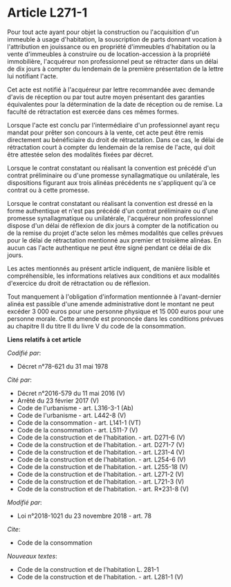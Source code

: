 # Article L271-1

Pour tout acte ayant pour objet la construction ou l'acquisition d'un immeuble à usage d'habitation, la souscription de parts
donnant vocation à l'attribution en jouissance ou en propriété d'immeubles d'habitation ou la vente d'immeubles à construire
ou de location-accession à la propriété immobilière, l'acquéreur non professionnel peut se rétracter dans un délai de dix
jours à compter du lendemain de la première présentation de la lettre lui notifiant l'acte.

Cet acte est notifié à l'acquéreur par lettre recommandée avec demande d'avis de réception ou par tout autre moyen présentant
des garanties équivalentes pour la détermination de la date de réception ou de remise. La faculté de rétractation est exercée
dans ces mêmes formes.

Lorsque l'acte est conclu par l'intermédiaire d'un professionnel ayant reçu mandat pour prêter son concours à la vente, cet
acte peut être remis directement au bénéficiaire du droit de rétractation. Dans ce cas, le délai de rétractation court à
compter du lendemain de la remise de l'acte, qui doit être attestée selon des modalités fixées par décret.

Lorsque le contrat constatant ou réalisant la convention est précédé d'un contrat préliminaire ou d'une promesse
synallagmatique ou unilatérale, les dispositions figurant aux trois alinéas précédents ne s'appliquent qu'à ce contrat ou à
cette promesse.

Lorsque le contrat constatant ou réalisant la convention est dressé en la forme authentique et n'est pas précédé d'un contrat
préliminaire ou d'une promesse synallagmatique ou unilatérale, l'acquéreur non professionnel dispose d'un délai de réflexion
de dix jours à compter de la notification ou de la remise du projet d'acte selon les mêmes modalités que celles prévues pour
le délai de rétractation mentionné aux premier et troisième alinéas. En aucun cas l'acte authentique ne peut être signé
pendant ce délai de dix jours.

Les actes mentionnés au présent article indiquent, de manière lisible et compréhensible, les informations relatives aux
conditions et aux modalités d'exercice du droit de rétractation ou de réflexion.

Tout manquement à l'obligation d'information mentionnée à l'avant-dernier alinéa est passible d'une amende administrative
dont le montant ne peut excéder 3 000 euros pour une personne physique et 15 000 euros pour une personne morale. Cette amende
est prononcée dans les conditions prévues au chapitre II du titre II du livre V du code de la consommation.

**Liens relatifs à cet article**

_Codifié par_:

  - Décret n°78-621 du 31 mai 1978

_Cité par_:

  - Décret n°2016-579 du 11 mai 2016 (V)
  - Arrêté du 23 février 2017 (V)
  - Code de l'urbanisme - art. L316-3-1 (Ab)
  - Code de l'urbanisme - art. L442-8 (V)
  - Code de la consommation - art. L141-1 (VT)
  - Code de la consommation - art. L511-7 (V)
  - Code de la construction et de l'habitation. - art. D271-6 (V)
  - Code de la construction et de l'habitation. - art. D271-7 (V)
  - Code de la construction et de l'habitation. - art. L231-4 (V)
  - Code de la construction et de l'habitation. - art. L254-6 (V)
  - Code de la construction et de l'habitation. - art. L255-18 (V)
  - Code de la construction et de l'habitation. - art. L271-2 (V)
  - Code de la construction et de l'habitation. - art. L721-3 (V)
  - Code de la construction et de l'habitation. - art. R*231-8 (V)

_Modifié par_:

  - Loi n°2018-1021 du 23 novembre 2018 - art. 78

_Cite_:

  - Code de la consommation

_Nouveaux textes_:

  - Code de la construction et de l'habitation L. 281-1
  - Code de la construction et de l'habitation. - art. L281-1 (V)
